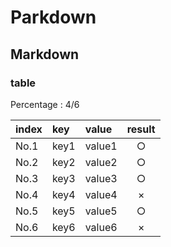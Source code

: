# Parkdown

## Markdown

### table
Percentage :
4/6

|index | key | value | result |
|:---|:---|:---| :---: |
|No.1|key1|value1|○|
|No.2|key2|value2|○|
|No.3|key3|value3|○|
|No.4|key4|value4|×|
|No.5|key5|value5|○|
|No.6|key6|value6|×|
